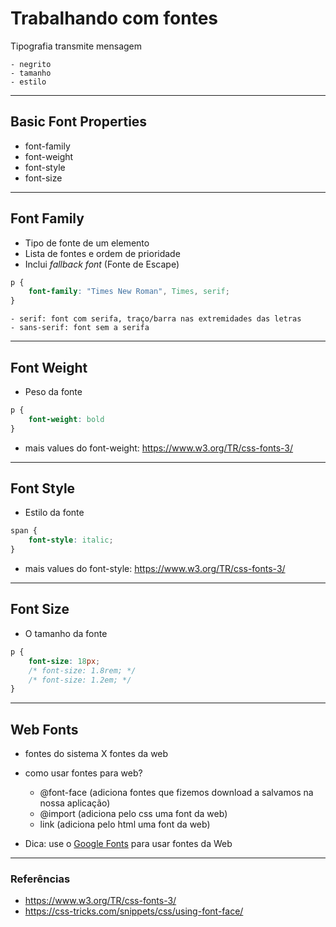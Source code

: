 # Trabalhando com fontes

Tipografia transmite mensagem 

    - negrito
    - tamanho
    - estilo

---------------------------------------------------------------------

## Basic Font Properties

* font-family
* font-weight
* font-style
* font-size

---------------------------------------------------------------------

## Font Family

* Tipo de fonte de um elemento
* Lista de fontes e ordem de prioridade
* Inclui *fallback  font* (Fonte de Escape)

```css
p {
    font-family: "Times New Roman", Times, serif;
}
```
    - serif: font com serifa, traço/barra nas extremidades das letras
    - sans-serif: font sem a serifa

---------------------------------------------------------------------

## Font Weight

* Peso da fonte

```css
p {
    font-weight: bold
}
```
* mais values do font-weight: https://www.w3.org/TR/css-fonts-3/

---------------------------------------------------------------------

## Font Style

* Estilo da fonte

```css
span {
    font-style: italic;
}
```
* mais values do font-style: https://www.w3.org/TR/css-fonts-3/

---------------------------------------------------------------------

## Font Size

* O tamanho da fonte

```css
p {
    font-size: 18px;
    /* font-size: 1.8rem; */
    /* font-size: 1.2em; */
}
```

---------------------------------------------------------------------

## Web Fonts

- fontes do sistema X fontes da web
- como usar fontes para web?

    * @font-face (adiciona fontes que fizemos download a salvamos na nossa aplicação)
    * @import (adiciona pelo css uma font da web)
    * link (adiciona pelo html uma font da web)
- Dica: use o [Google Fonts](https://fonts.google.com) para usar fontes da Web

---------------------------------------------------------------------

### Referências

* https://www.w3.org/TR/css-fonts-3/
* https://css-tricks.com/snippets/css/using-font-face/